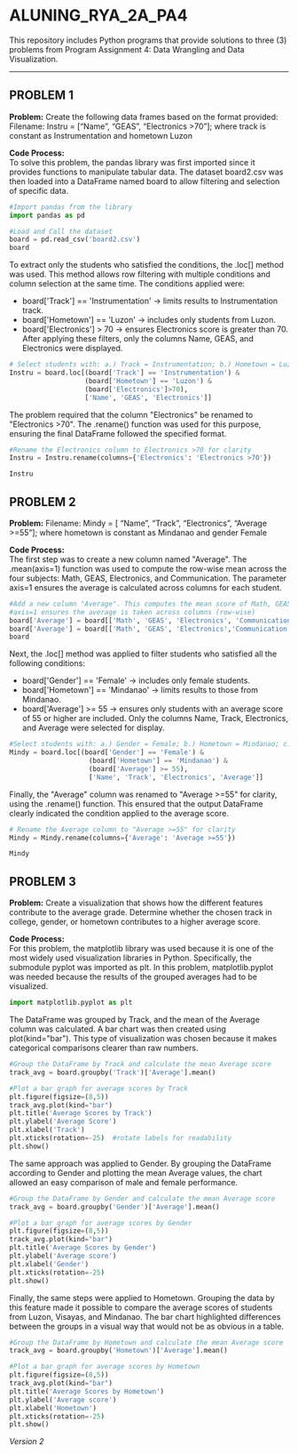 # ALUNING_RYA_2A_PA4
This repository includes Python programs that provide solutions to three (3) problems from Program Assignment 4: Data Wrangling and Data Visualization.

---
## PROBLEM 1
**Problem:** Create the following data frames based on the format provided: Filename: Instru = [“Name”, “GEAS”, “Electronics >70”]; where track is constant as Instrumentation and hometown Luzon <br>

**Code Process:** <br>
To solve this problem, the pandas library was first imported since it provides functions to manipulate tabular data. The dataset board2.csv was then loaded into a DataFrame named board to allow filtering and selection of specific data.
```Python
#Import pandas from the library
import pandas as pd

#Load and Call the dataset
board = pd.read_csv('board2.csv')
board
```
To extract only the students who satisfied the conditions, the .loc[] method was used. This method allows row filtering with multiple conditions and column selection at the same time. The conditions applied were:
* board['Track'] == 'Instrumentation' → limits results to Instrumentation track.
* board['Hometown'] == 'Luzon' → includes only students from Luzon.
* board['Electronics'] > 70 → ensures Electronics score is greater than 70. <br>
After applying these filters, only the columns Name, GEAS, and Electronics were displayed.
```Python
# Select students with: a.) Track = Instrumentation; b.) Hometown = Luzon; c.) Electronics > 70; Show only the columns Name, GEAS, and Electronics
Instru = board.loc[(board['Track'] == 'Instrumentation') &
                   (board['Hometown'] == 'Luzon') &
                   (board['Electronics']>70),
                   ['Name', 'GEAS', 'Electronics']]
```
The problem required that the column "Electronics" be renamed to "Electronics >70". The .rename() function was used for this purpose, ensuring the final DataFrame followed the specified format.
```Python
#Rename the Electronics column to Electronics >70 for clarity
Instru = Instru.rename(columns={'Electronics': 'Electronics >70'})

Instru
```

## PROBLEM 2
**Problem:** Filename: Mindy = [ “Name”, “Track”, “Electronics”, “Average >=55”]; where hometown is
constant as Mindanao and gender Female <br>

**Code Process:** <br>
The first step was to create a new column named "Average". The .mean(axis=1) function was used to compute the row-wise mean across the four subjects: Math, GEAS, Electronics, and Communication. The parameter axis=1 ensures the average is calculated across columns for each student.
```Python
#Add a new column "Average". This computes the mean score of Math, GEAS, Electronics, and Communication
#axis=1 ensures the average is taken across columns (row-wise)
board['Average'] = board[['Math', 'GEAS', 'Electronics', 'Communication']].mean(axis=1)
board['Average'] = board[['Math', 'GEAS', 'Electronics','Communication']].mean(axis=1)
board
```
Next, the .loc[] method was applied to filter students who satisfied all the following conditions:
* board['Gender'] == 'Female' → includes only female students.
* board['Hometown'] == 'Mindanao' → limits results to those from Mindanao.
* board['Average'] >= 55 → ensures only students with an average score of 55 or higher are included.
Only the columns Name, Track, Electronics, and Average were selected for display.
```Python
#Select students with: a.) Gender = Female; b.) Hometown = Mindanao; c.) Average >= 55; Show only the columns Name, Track, Electronics, and Average
Mindy = board.loc[(board['Gender'] == 'Female') & 
                    (board['Hometown'] == 'Mindanao') & 
                    (board['Average'] >= 55), 
                    ['Name', 'Track', 'Electronics', 'Average']]
```
Finally, the "Average" column was renamed to "Average >=55" for clarity, using the .rename() function. This ensured that the output DataFrame clearly indicated the condition applied to the average score.
```Python
# Rename the Average column to "Average >=55" for clarity
Mindy = Mindy.rename(columns={'Average': 'Average >=55'})

Mindy
```

## PROBLEM 3
**Problem:** Create a visualization that shows how the different features contribute to the average grade. Determine whether the chosen track in college, gender, or hometown contributes to a higher average score. <br>

**Code Process:** <br>
For this problem, the matplotlib library was used because it is one of the most widely used visualization libraries in Python. Specifically, the submodule pyplot was imported as plt. In this problem, matplotlib.pyplot was needed because the results of the grouped averages had to be visualized.
```Python
import matplotlib.pyplot as plt
```
The DataFrame was grouped by Track, and the mean of the Average column was calculated. A bar chart was then created using plot(kind="bar"). This type of visualization was chosen because it makes categorical comparisons clearer than raw numbers.
```Python
#Group the DataFrame by Track and calculate the mean Average score
track_avg = board.groupby('Track')['Average'].mean()

#Plot a bar graph for average scores by Track
plt.figure(figsize=(8,5))
track_avg.plot(kind="bar")
plt.title('Average Scores by Track')
plt.ylabel('Average Score')
plt.xlabel('Track')
plt.xticks(rotation=-25)  #rotate labels for readability
plt.show()
```
The same approach was applied to Gender. By grouping the DataFrame according to Gender and plotting the mean Average values, the chart allowed an easy comparison of male and female performance.
```Python
#Group the DataFrame by Gender and calculate the mean Average score
track_avg = board.groupby('Gender')['Average'].mean()

#Plot a bar graph for average scores by Gender
plt.figure(figsize=(8,5))
track_avg.plot(kind="bar")
plt.title('Average Scores by Gender')
plt.ylabel('Average score')
plt.xlabel('Gender')
plt.xticks(rotation=-25)
plt.show()
```
Finally, the same steps were applied to Hometown. Grouping the data by this feature made it possible to compare the average scores of students from Luzon, Visayas, and Mindanao. The bar chart highlighted differences between the groups in a visual way that would not be as obvious in a table.
```Python
#Group the DataFrame by Hometown and calculate the mean Average score
track_avg = board.groupby('Hometown')['Average'].mean()

#Plot a bar graph for average scores by Hometown
plt.figure(figsize=(8,5))
track_avg.plot(kind="bar")
plt.title('Average Scores by Hometown')
plt.ylabel('Average score')
plt.xlabel('Hometown')
plt.xticks(rotation=-25)
plt.show()
```
*Version 2*
